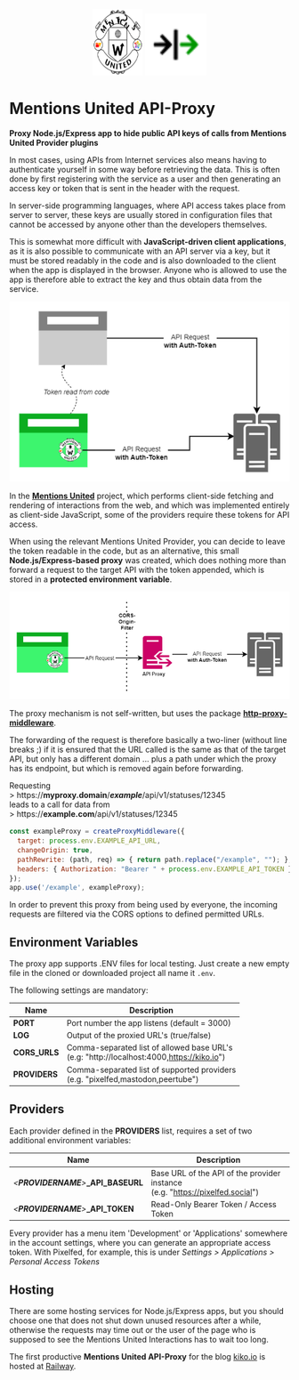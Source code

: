 <p align="center" style="margin-bottom:0">
  <img src="_attachments/mentions-united.svg" width="90" height="120">
  <img src="_attachments/proxy.svg" width="110" height="112">
</p>

# Mentions United API-Proxy

**Proxy Node.js/Express app to hide public API keys of calls from Mentions United Provider plugins**

In most cases, using APIs from Internet services also means having to authenticate yourself in some way before retrieving the data. This is often done by first registering with the service as a user and then generating an access key or token that is sent in the header with the request.

In server-side programming languages, where API access takes place from server to server, these keys are usually stored in configuration files that cannot be accessed by anyone other than the developers themselves.

This is somewhat more difficult with **JavaScript-driven client applications**, as it is also possible to communicate with an API server via a key, but it must be stored readably in the code and is also downloaded to the client when the app is displayed in the browser. Anyone who is allowed to use the app is therefore able to extract the key and thus obtain data from the service.

![Token Access](_attachments/Token-vs-Proxy-Token.png)

In the [**Mentions United**](https://github.com/kristofzerbe/Mentions-United) project, which performs client-side fetching and rendering of interactions from the web, and which was implemented entirely as client-side JavaScript, some of the providers require these tokens for API access.

When using the relevant Mentions United Provider, you can decide to leave the token readable in the code, but as an alternative, this small **Node.js/Express-based proxy** was created, which does nothing more than forward a request to the target API with the token appended, which is stored in a **protected environment variable**.

![Proxy Access](_attachments/Token-vs-Proxy-Proxy.png)

The proxy mechanism is not self-written, but uses the package [**http-proxy-middleware**](https://www.npmjs.com/package/http-proxy-middleware).

The forwarding of the request is therefore basically a two-liner (without line breaks ;) if it is ensured that the URL called is the same as that of the  target API, but only has a different domain ... plus a path under which the proxy has its endpoint, but which is removed again before forwarding.

Requesting  
\> https://**myproxy.domain**/***example***/api/v1/statuses/12345  
leads to a call for data from  
\> https://**example.com**/api/v1/statuses/12345  

```js
const exampleProxy = createProxyMiddleware({
  target: process.env.EXAMPLE_API_URL,
  changeOrigin: true,
  pathRewrite: (path, req) => { return path.replace("/example", ""); },
  headers: { Authorization: "Bearer " + process.env.EXAMPLE_API_TOKEN }
});
app.use('/example', exampleProxy);
```

In order to prevent this proxy from being used by everyone, the incoming requests are filtered via the CORS options to defined permitted URLs.

## Environment Variables

The proxy app supports .ENV files for local testing. Just create a new empty file in the cloned or downloaded project all name it ``.env``. 

The following settings are mandatory:

| Name  | Description |
| --- | --- |
| **PORT** | Port number the app listens (default = 3000) |
| **LOG** | Output of the proxied URL's (true/false) |
| **CORS_URLS** | Comma-separated list of allowed base URL's<br>(e.g: "http://localhost:4000,https://kiko.io") |
|**PROVIDERS**|Comma-separated list of supported providers<br>(e.g. "pixelfed,mastodon,peertube")|

## Providers

Each provider defined in the **PROVIDERS** list, requires a set of two additional environment variables:

| Name  | Description |
| --- | --- |
| *&lt;**PROVIDERNAME**&gt;***_API_BASEURL** | Base URL of the API of the provider instance<br>(e.g. "https://pixelfed.social") |
| *&lt;**PROVIDERNAME**&gt;***_API_TOKEN** | Read-Only Bearer Token / Access Token |

Every provider has a menu item 'Development' or 'Applications' somewhere in the account settings, where you can generate an appropriate access token. With Pixelfed, for example, this is under *Settings > Applications > Personal Access Tokens*

## Hosting

There are some hosting services for Node.js/Express apps, but you should choose one that does not shut down unused resources after a while, otherwise the requests may time out or the user of the page who is supposed to see the Mentions United Interactions has to wait too long.

The first productive **Mentions United API-Proxy** for the blog [kiko.io](https://kiko.io) is hosted at [Railway](https://railway.app).
